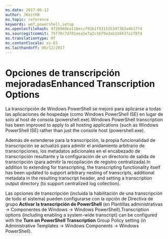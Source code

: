 ```yaml
---
ms.date: 2017-06-12
author: JKeithB
ms.topic: reference
keywords: wmf,powershell,setup
ms.openlocfilehash: 9f26960ea118eccf92b1f931535347383a4b177d
ms.sourcegitcommit: 75f70c7df01eea5e7a2c16f9a3ab1dd437a1f8fd
ms.translationtype: HT
ms.contentlocale: es-ES
ms.lasthandoff: 06/12/2017
---
```

# <a name="enhanced-transcription-options"></a><span data-ttu-id="9724e-102">Opciones de transcripción mejoradas</span><span class="sxs-lookup"><span data-stu-id="9724e-102">Enhanced Transcription Options</span></span>

<span data-ttu-id="9724e-103">La transcripción de Windows PowerShell se mejoró para aplicarse a todas las aplicaciones de hospedaje (como Windows PowerShell ISE) en lugar de solo al host de consola (powershell.exe).</span><span class="sxs-lookup"><span data-stu-id="9724e-103">Windows PowerShell transcription has been improved to apply to all hosting applications (such as Windows PowerShell ISE) rather than just the console host (powershell.exe).</span></span>

<span data-ttu-id="9724e-104">Además de extenderse para la transcripción, la propia funcionalidad de transcripción se actualizó para admitir el anidamiento arbitrario de transcripciones, los metadatos adicionales en el encabezado de transcripción resultante y la configuración de un directorio de salida de transcripción (para admitir la recopilación de registro centralizada).</span><span class="sxs-lookup"><span data-stu-id="9724e-104">In addition to extending for transcripting, the transcripting functionality itself has been updated to support arbitrary nesting of transcripts, additional metadata in the resulting transcript header, and setting a transcription output directory (to support centralized log collection).</span></span>

<span data-ttu-id="9724e-105">Las opciones de transcripción (incluida la habilitación de una transcripción de todo el sistema) pueden configurarse con la opción de Directiva de grupo **Activar la transcripción de PowerShell** (en Plantillas administrativas -> Componentes de Windows -> Windows PowerShell).</span><span class="sxs-lookup"><span data-stu-id="9724e-105">Transcription options (including enabling a system-wide transcript) can be configured with the **Turn on PowerShell Transcription** Group Policy setting (in Administrative Templates -> Windows Components -> Windows PowerShell).</span></span>


